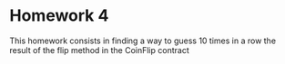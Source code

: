 # Homework 4

This homework consists in finding a way to guess 10 times in a row the result of the flip method in the CoinFlip contract